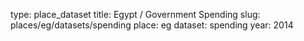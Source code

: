 type: place_dataset
title: Egypt / Government Spending
slug: places/eg/datasets/spending
place: eg
dataset: spending
year: 2014
